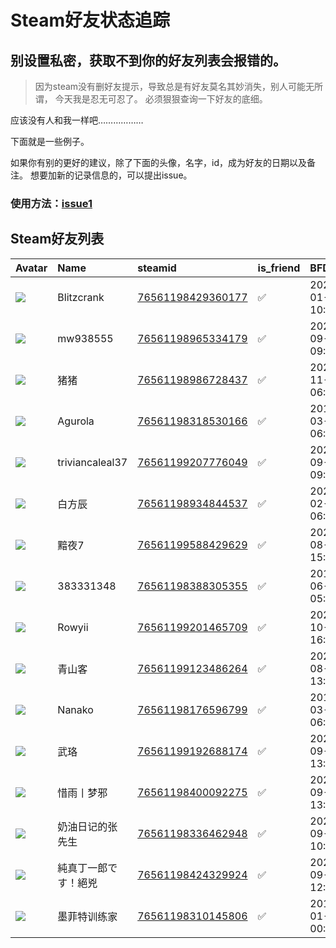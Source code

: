 # Steam好友状态追踪
## 别设置私密，获取不到你的好友列表会报错的。

> 因为steam没有删好友提示，导致总是有好友莫名其妙消失，别人可能无所谓，
> 今天我是忍无可忍了。 必须狠狠查询一下好友的底细。

应该没有人和我一样吧………………

下面就是一些例子。

如果你有别的更好的建议，除了下面的头像，名字，id，成为好友的日期以及备注。 想要加新的记录信息的，可以提出issue。

### 使用方法：[issue1](https://github.com/systemannounce/SteamFriends/issues/1)



## Steam好友列表
| Avatar                                                                            | Name            | steamid                                                                     | is_friend   | BFD                 | removed_time   | Remark   |
|:----------------------------------------------------------------------------------|:----------------|:----------------------------------------------------------------------------|:------------|:--------------------|:---------------|:---------|
| ![](https://avatars.steamstatic.com/7c87ce0cc0911101a7f7c6b0c5917bd4485550a7.jpg) | Blitzcrank      | [76561198429360177](https://steamcommunity.com/profiles/76561198429360177/) | ✅           | 2021-01-07 10:46:11 |                |          |
| ![](https://avatars.steamstatic.com/cbc910b68a51cfb6b2824ef6f0039b3415b3c7ac.jpg) | mw938555        | [76561198965334179](https://steamcommunity.com/profiles/76561198965334179/) | ✅           | 2021-09-26 09:40:32 |                |          |
| ![](https://avatars.steamstatic.com/e4c5e2ab869df41657cb2108f0d01723d0ba7ba7.jpg) | 猪猪              | [76561198986728437](https://steamcommunity.com/profiles/76561198986728437/) | ✅           | 2020-11-15 06:39:36 |                |          |
| ![](https://avatars.steamstatic.com/517b40291025432be2a11b60aa92760cd47b317b.jpg) | Agurola         | [76561198318530166](https://steamcommunity.com/profiles/76561198318530166/) | ✅           | 2017-03-01 06:45:31 |                |          |
| ![](https://avatars.steamstatic.com/fef49e7fa7e1997310d705b2a6158ff8dc1cdfeb.jpg) | triviancaleal37 | [76561199207776049](https://steamcommunity.com/profiles/76561199207776049/) | ✅           | 2021-09-26 09:43:02 |                |          |
| ![](https://avatars.steamstatic.com/8df2618105159151f11d26ff0315668c24cd520a.jpg) | 白方辰             | [76561198934844537](https://steamcommunity.com/profiles/76561198934844537/) | ✅           | 2023-02-28 06:36:34 |                |          |
| ![](https://avatars.steamstatic.com/fef49e7fa7e1997310d705b2a6158ff8dc1cdfeb.jpg) | 黯夜7             | [76561199588429629](https://steamcommunity.com/profiles/76561199588429629/) | ✅           | 2024-08-21 15:38:11 |                |          |
| ![](https://avatars.steamstatic.com/fef49e7fa7e1997310d705b2a6158ff8dc1cdfeb.jpg) | 383331348       | [76561198388305355](https://steamcommunity.com/profiles/76561198388305355/) | ✅           | 2017-06-11 05:47:54 |                |          |
| ![](https://avatars.steamstatic.com/fef49e7fa7e1997310d705b2a6158ff8dc1cdfeb.jpg) | Rowyii          | [76561199201465709](https://steamcommunity.com/profiles/76561199201465709/) | ✅           | 2024-10-17 16:25:25 |                |          |
| ![](https://avatars.steamstatic.com/fef49e7fa7e1997310d705b2a6158ff8dc1cdfeb.jpg) | 青山客             | [76561199123486264](https://steamcommunity.com/profiles/76561199123486264/) | ✅           | 2022-08-29 13:45:04 |                |          |
| ![](https://avatars.steamstatic.com/89ba54ec861d6a7357a00d87e6f5e9e5058387d7.jpg) | Nanako          | [76561198176596799](https://steamcommunity.com/profiles/76561198176596799/) | ✅           | 2017-03-01 06:45:30 |                |          |
| ![](https://avatars.steamstatic.com/251a78f8a662d6ed7efc9a0990a14253ef26900b.jpg) | 武珞              | [76561199192688174](https://steamcommunity.com/profiles/76561199192688174/) | ✅           | 2024-09-09 13:43:52 |                |          |
| ![](https://avatars.steamstatic.com/9e0dd4dd76f23aba764a1aae67537d0595250807.jpg) | 惜雨丨梦邪           | [76561198400092275](https://steamcommunity.com/profiles/76561198400092275/) | ✅           | 2020-09-27 13:06:32 |                |          |
| ![](https://avatars.steamstatic.com/f7fd90ceadc77f84626c1965db861050326b2119.jpg) | 奶油日记的张先生        | [76561198336462948](https://steamcommunity.com/profiles/76561198336462948/) | ✅           | 2024-09-24 10:21:02 |                |          |
| ![](https://avatars.steamstatic.com/2022efd9d90addfde071b0afdc6c3d9cf12d0bb7.jpg) | 純真丁一郎です！絕兇      | [76561198424329924](https://steamcommunity.com/profiles/76561198424329924/) | ✅           | 2021-09-22 12:30:42 |                |          |
| ![](https://avatars.steamstatic.com/b8a6f62b8b7bd48279016ddb5616f9a555b0cf5d.jpg) | 墨菲特训练家          | [76561198310145806](https://steamcommunity.com/profiles/76561198310145806/) | ✅           | 2018-01-25 00:42:29 |                |          |